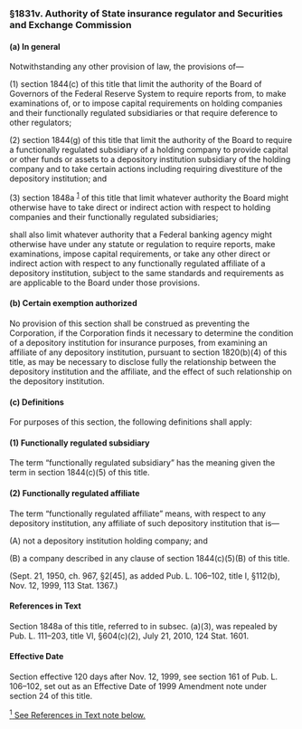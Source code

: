 ### §1831v. Authority of State insurance regulator and Securities and Exchange Commission ###

#### (a) In general ####

Notwithstanding any other provision of law, the provisions of—

(1) section 1844(c) of this title that limit the authority of the Board of Governors of the Federal Reserve System to require reports from, to make examinations of, or to impose capital requirements on holding companies and their functionally regulated subsidiaries or that require deference to other regulators;

(2) section 1844(g) of this title that limit the authority of the Board to require a functionally regulated subsidiary of a holding company to provide capital or other funds or assets to a depository institution subsidiary of the holding company and to take certain actions including requiring divestiture of the depository institution; and

(3) section 1848a <sup><a href="#1831v_1_target" name="1831v_1">1</a></sup> of this title that limit whatever authority the Board might otherwise have to take direct or indirect action with respect to holding companies and their functionally regulated subsidiaries;

shall also limit whatever authority that a Federal banking agency might otherwise have under any statute or regulation to require reports, make examinations, impose capital requirements, or take any other direct or indirect action with respect to any functionally regulated affiliate of a depository institution, subject to the same standards and requirements as are applicable to the Board under those provisions.

#### (b) Certain exemption authorized ####

No provision of this section shall be construed as preventing the Corporation, if the Corporation finds it necessary to determine the condition of a depository institution for insurance purposes, from examining an affiliate of any depository institution, pursuant to section 1820(b)(4) of this title, as may be necessary to disclose fully the relationship between the depository institution and the affiliate, and the effect of such relationship on the depository institution.

#### (c) Definitions ####

For purposes of this section, the following definitions shall apply:

#### (1) Functionally regulated subsidiary ####

The term “functionally regulated subsidiary” has the meaning given the term in section 1844(c)(5) of this title.

#### (2) Functionally regulated affiliate ####

The term “functionally regulated affiliate” means, with respect to any depository institution, any affiliate of such depository institution that is—

(A) not a depository institution holding company; and

(B) a company described in any clause of section 1844(c)(5)(B) of this title.

(Sept. 21, 1950, ch. 967, §2[45], as added Pub. L. 106–102, title I, §112(b), Nov. 12, 1999, 113 Stat. 1367.)

#### References in Text ####

Section 1848a of this title, referred to in subsec. (a)(3), was repealed by Pub. L. 111–203, title VI, §604(c)(2), July 21, 2010, 124 Stat. 1601.

#### Effective Date ####

Section effective 120 days after Nov. 12, 1999, see section 161 of Pub. L. 106–102, set out as an Effective Date of 1999 Amendment note under section 24 of this title.

[<sup>1</sup> See References in Text note below.](#1831v_1)